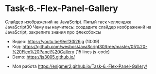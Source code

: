 # Task-6.-Flex-Panel-Gallery

Слайдер изображений на JavaScript. Пятый таск челленджа JavaScript30
Чему вы научитесь: создадите слайдер изображений на JavaScript, закрепите знания про флексбоксы

- Видео: https://youtu.be/9eif30i26jg (13:09)
- Код: https://github.com/wesbos/JavaScript30/tree/master/05%20-%20Flex%20Panel%20Gallery (15 lines js-code)
- Demo: https://js3005.github.io/

* Моя работа https://enigmer2.github.io/Task-6.-Flex-Panel-Gallery/
